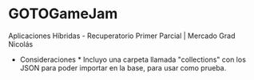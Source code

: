 # GOTOGameJam
Aplicaciones Híbridas - Recuperatorio Primer Parcial | Mercado Grad Nicolás

* Consideraciones *
Incluyo una carpeta llamada "collections" con los JSON para poder importar en la base, para usar como prueba.


